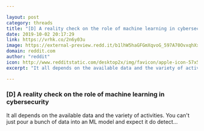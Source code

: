 ```yaml
---

layout: post
category: threads
title: "[D] A reality check on the role of machine learning in cybersecurity"
date: 2019-10-02 20:17:29
link: https://vrhk.co/2n6y03u
image: https://external-preview.redd.it/b1lhW5haGFGmXqvoG_597A70OvxqhXxPmKIsKA86CWg.jpg?width=1200&height=628.272251309&auto=webp&s=c174a16435b845697ccfe44a8eb51e769aa2bfdf
domain: reddit.com
author: "reddit"
icon: http://www.redditstatic.com/desktop2x/img/favicon/apple-icon-57x57.png
excerpt: "It all depends on the available data and the variety of activities. You can't just pour a bunch of data into an ML model and expect it do detect..."

---
```


### [D] A reality check on the role of machine learning in cybersecurity

It all depends on the available data and the variety of activities. You can't just pour a bunch of data into an ML model and expect it do detect...